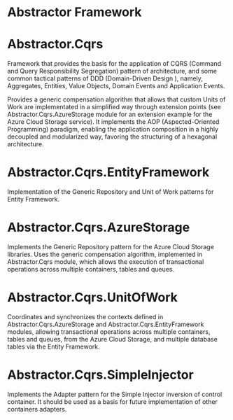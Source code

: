 # Abstractor Framework

# Abstractor.Cqrs

Framework that provides the basis for the application of CQRS (Command and Query Responsibility Segregation) pattern of architecture, and some common tactical patterns of DDD (Domain-Driven Design ), namely,  Aggregates, Entities, Value Objects, Domain Events and Application Events.

Provides a generic compensation algorithm that allows that custom Units of Work are implementated in a simplified way through extension points (see Abstractor.Cqrs.AzureStorage module for an extension example for the Azure Cloud Storage service). It implements the AOP (Aspected-Oriented Programming) paradigm, enabling the application composition in a highly decoupled and modularized way, favoring the structuring of a hexagonal architecture.

# Abstractor.Cqrs.EntityFramework

Implementation of the Generic Repository and Unit of Work patterns for Entity Framework.
		
# Abstractor.Cqrs.AzureStorage

Implements the Generic Repository pattern for the Azure Cloud Storage libraries. Uses the generic compensation algorithm, implemented in Abstractor.Cqrs module, which allows the execution of transactional operations across multiple containers, tables and queues.
		
# Abstractor.Cqrs.UnitOfWork

Coordinates and synchronizes the contexts defined in Abstractor.Cqrs.AzureStorage and Abstractor.Cqrs.EntityFramework modules, allowing transactional operations across multiple containers, tables and queues, from the Azure Cloud Storage, and multiple database tables via the Entity Framework.
	
# Abstractor.Cqrs.SimpleInjector

Implements the Adapter pattern for the Simple Injector inversion of control container. It should be used as a basis for future implementation of other containers adapters.
